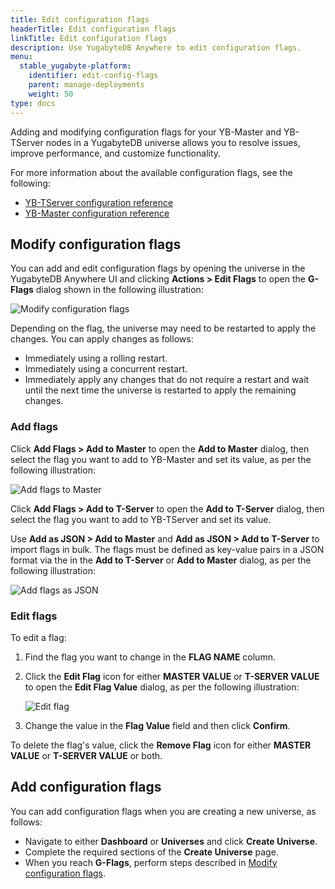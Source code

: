 ```yaml
---
title: Edit configuration flags
headerTitle: Edit configuration flags
linkTitle: Edit configuration flags
description: Use YugabyteDB Anywhere to edit configuration flags.
menu:
  stable_yugabyte-platform:
    identifier: edit-config-flags
    parent: manage-deployments
    weight: 50
type: docs
---
```


Adding and modifying configuration flags for your YB-Master and YB-TServer nodes in a YugabyteDB universe allows you to resolve issues, improve performance, and customize functionality.

For more information about the available configuration flags, see the following:

- [YB-TServer configuration reference](../../../reference/configuration/yb-tserver/)
- [YB-Master configuration reference](../../../reference/configuration/yb-master/)

## Modify configuration flags

You can add and edit configuration flags by opening the universe in the YugabyteDB Anywhere UI and clicking **Actions > Edit Flags** to open the **G-Flags** dialog shown in the following illustration:

![Modify configuration flags](/images/ee/edit-config-2.png)

Depending on the flag, the universe may need to be restarted to apply the changes. You can apply changes as follows:

- Immediately using a rolling restart.
- Immediately using a concurrent restart.
- Immediately apply any changes that do not require a restart and wait until the next time the universe is restarted to apply the remaining changes.

### Add flags

Click **Add Flags > Add to Master** to open the **Add to Master** dialog, then select the flag you want to add to YB-Master and set its value, as per the following illustration:

![Add flags to Master](/images/ee/add-master-1.png)

Click **Add Flags > Add to T-Server** to open the **Add to T-Server** dialog, then select the flag you want to add to YB-TServer and set its value.

Use **Add as JSON > Add to Master** and **Add as JSON > Add to T-Server** to import flags in bulk. The flags must be defined as key-value pairs in a JSON format via the in the **Add to T-Server** or **Add to Master** dialog, as per the following illustration:

![Add flags as JSON](/images/ee/add-gflags-json.png)

### Edit flags

To edit a flag:

1. Find the flag you want to change in the **FLAG NAME** column.

1. Click the **Edit Flag** icon for either **MASTER VALUE** or **T-SERVER VALUE** to open the **Edit Flag Value** dialog, as per the following illustration:

    ![Edit flag](/images/ee/master-flag-1.png)

1. Change the value in the **Flag Value** field and then click **Confirm**.

To delete the flag's value, click the **Remove Flag** icon for either **MASTER VALUE** or **T-SERVER VALUE** or both.

## Add configuration flags

You can add configuration flags when you are creating a new universe, as follows:

- Navigate to either **Dashboard** or **Universes** and click **Create Universe**.
- Complete the required sections of the **Create Universe** page.
- When you reach **G-Flags**, perform steps described in [Modify configuration flags](#modify-configuration-flags).
